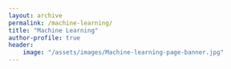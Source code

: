 ```yaml
---
layout: archive
permalink: /machine-learning/
title: "Machine Learning"
author-profile: true
header:
    image: "/assets/images/Machine-learning-page-banner.jpg"
---
```


